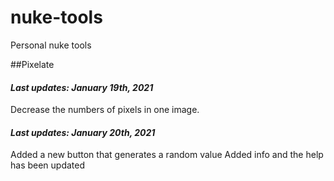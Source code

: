 # nuke-tools
Personal nuke tools

##Pixelate
#### *Last updates: January 19th, 2021*
Decrease the numbers of pixels in one image.

#### *Last updates: January 20th, 2021*
Added a new button that generates a random value
Added info and the help has been updated
